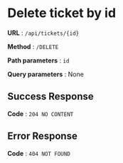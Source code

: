 # Delete ticket by id

**URL** : `/api/tickets/{id}`

**Method** : `/DELETE`

**Path parameters** : `id`

**Query parameters** : None

## Success Response 

**Code** : `204 NO CONTENT`

## Error Response 

**Code** : `404 NOT FOUND`